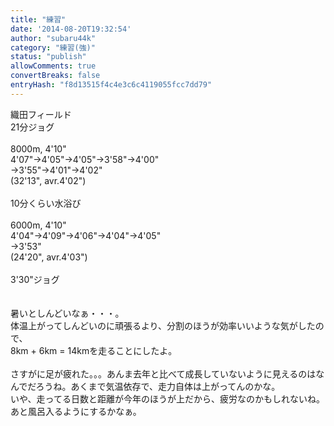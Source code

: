 ```yaml
---
title: "練習"
date: '2014-08-20T19:32:54'
author: "subaru44k"
category: "練習(強)"
status: "publish"
allowComments: true
convertBreaks: false
entryHash: "f8d13515f4c4e3c6c4119055fcc7dd79"
---
```

織田フィールド<br>
21分ジョグ<br>
<br>
8000m, 4'10"<br>
4'07"→4'05"→4'05"→3'58"→4'00"<br>
→3'55"→4'01"→4'02"<br>
(32'13", avr.4'02")<br>
<br>
10分くらい水浴び<br>
<br>
6000m, 4'10"<br>
4'04"→4'09"→4'06"→4'04"→4'05"<br>
→3'53"<br>
(24'20", avr.4'03")<br>
<br>
3'30"ジョグ<br>
<br>
<br>
暑いとしんどいなぁ・・・。<br>
体温上がってしんどいのに頑張るより、分割のほうが効率いいような気がしたので、<br>
8km + 6km = 14kmを走ることにしたよ。<br>
<br>
さすがに足が疲れた。。。あんま去年と比べて成長していないように見えるのはなんでだろうね。あくまで気温依存で、走力自体は上がってんのかな。<br>
いや、走ってる日数と距離が今年のほうが上だから、疲労なのかもしれないね。<br>
あと風呂入るようにするかなぁ。
